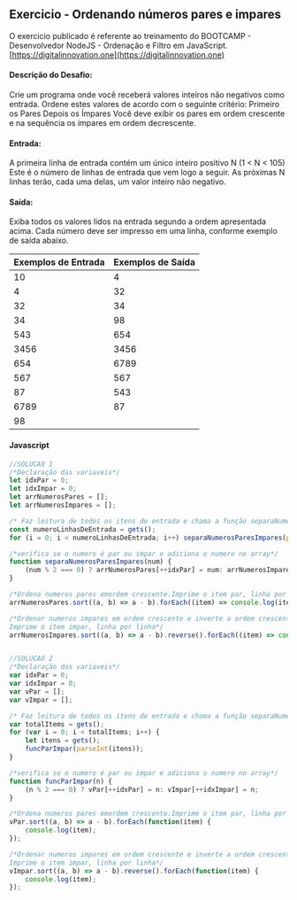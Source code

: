 ## Exercicio - Ordenando números pares e impares

O exercicio publicado é referente ao treinamento do BOOTCAMP - Desenvolvedor NodeJS - Ordenação e Filtro em JavaScript.[https://digitalinnovation.one](https://digitalinnovation.one)


#### Descrição do Desafio:

Crie um programa onde você receberá valores inteiros não negativos como entrada. Ordene estes valores de acordo com o seguinte critério:
Primeiro os Pares
Depois os Ímpares
Você deve exibir os pares em ordem crescente e na sequência os ímpares em ordem decrescente.


#### Entrada:

A primeira linha de entrada contém um único inteiro positivo N (1 < N < 105) Este é o número de linhas de entrada que vem logo a seguir. As próximas N linhas terão, cada uma delas, um valor inteiro não negativo.


#### Saída:

Exiba todos os valores lidos na entrada segundo a ordem apresentada acima. Cada número deve ser impresso em uma linha, conforme exemplo de saída abaixo.

Exemplos de Entrada  | Exemplos de Saída
------------- | -------------
10 | 4
4 | 32
32 | 34
34 | 98
543 | 654
3456 | 3456
654 | 6789
567 | 567
87 | 543
6789 | 87
98 |


#### Javascript

```javascript
//SOLUCAO 1 
/*Declaração das variaveis*/
let idxPar = 0;
let idxImpar = 0;
let arrNumerosPares = [];
let arrNumerosImpares = [];

/* Faz leitura de todos os itens de entrada e chama a função separaNumerosParesImpares()*/
const numeroLinhasDeEntrada = gets();
for (i = 0; i < numeroLinhasDeEntrada; i++) separaNumerosParesImpares(parseInt(gets()));

/*verifica se o numero é par ou impar e adiciona o numero no array*/
function separaNumerosParesImpares(num) {
    (num % 2 === 0) ? arrNumerosPares[++idxPar] = num: arrNumerosImpares[++idxImpar] = num;
}

/*Ordena numeros pares emordem crescente.Imprime o item par, linha por linha*/
arrNumerosPares.sort((a, b) => a - b).forEach((item) => console.log(item));

/*Ordenar numeros impares em ordem crescente e inverte a ordem crescente para a ordem decrescente.
Imprime o item impar, linha por linha*/
arrNumerosImpares.sort((a, b) => a - b).reverse().forEach((item) => console.log(item));


//SOLUCAO 2
/*Declaração das variaveis*/
var idxPar = 0;
var idxImpar = 0;
var vPar = [];
var vImpar = [];

/* Faz leitura de todos os itens de entrada e chama a função separaNumerosParesImpares()*/
var totalItems = gets();
for (var i = 0; i < totalItems; i++) {
    let itens = gets();
    funcParImpar(parseInt(itens));
}

/*verifica se o numero é par ou impar e adiciona o numero no array*/
function funcParImpar(n) {
    (n % 2 === 0) ? vPar[++idxPar] = n: vImpar[++idxImpar] = n;
}

/*Ordena numeros pares emordem crescente.Imprime o item par, linha por linha*/
vPar.sort((a, b) => a - b).forEach(function(item) {
    console.log(item);
});

/*Ordenar numeros impares em ordem crescente e inverte a ordem crescente para a ordem decrescente.
Imprime o item impar, linha por linha*/
vImpar.sort((a, b) => a - b).reverse().forEach(function(item) {
    console.log(item);
});
```

